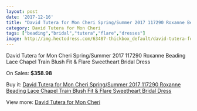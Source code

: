 ```yaml
---
layout: post
date: '2017-12-16'
title: "David Tutera for Mon Cheri Spring/Summer 2017 117290 Roxanne Beading Lace Chapel Train Blush Fit & Flare Sweetheart Bridal Dress"
category: David Tutera for Mon Cheri
tags: ["beading","bridal","tutera","flare","dresses"]
image: http://img.hectodress.com/63487-thickbox_default/david-tutera-for-mon-cheri-spring-summer-2017-117290-roxanne-beading-lace-chapel-train-blush-fit-flare-sweetheart-bridal-dress.jpg
---
```

David Tutera for Mon Cheri Spring/Summer 2017 117290 Roxanne Beading Lace Chapel Train Blush Fit & Flare Sweetheart Bridal Dress

On Sales: **$358.98**
<a href="https://www.hectodress.com/david-tutera-for-mon-cheri/20564-david-tutera-for-mon-cheri-spring-summer-2017-117290-roxanne-beading-lace-chapel-train-blush-fit-flare-sweetheart-bridal-dress.html"><amp-img layout="responsive" width="600" height="600" src="//img.hectodress.com/63487-thickbox_default/david-tutera-for-mon-cheri-spring-summer-2017-117290-roxanne-beading-lace-chapel-train-blush-fit-flare-sweetheart-bridal-dress.jpg" alt="David Tutera for Mon Cheri Spring/Summer 2017 117290 Roxanne Beading Lace Chapel Train Blush Fit & Flare Sweetheart Bridal Dress 0" /></a>
<a href="https://www.hectodress.com/david-tutera-for-mon-cheri/20564-david-tutera-for-mon-cheri-spring-summer-2017-117290-roxanne-beading-lace-chapel-train-blush-fit-flare-sweetheart-bridal-dress.html"><amp-img layout="responsive" width="600" height="600" src="//img.hectodress.com/63491-thickbox_default/david-tutera-for-mon-cheri-spring-summer-2017-117290-roxanne-beading-lace-chapel-train-blush-fit-flare-sweetheart-bridal-dress.jpg" alt="David Tutera for Mon Cheri Spring/Summer 2017 117290 Roxanne Beading Lace Chapel Train Blush Fit & Flare Sweetheart Bridal Dress 1" /></a>
<a href="https://www.hectodress.com/david-tutera-for-mon-cheri/20564-david-tutera-for-mon-cheri-spring-summer-2017-117290-roxanne-beading-lace-chapel-train-blush-fit-flare-sweetheart-bridal-dress.html"><amp-img layout="responsive" width="600" height="600" src="//img.hectodress.com/63490-thickbox_default/david-tutera-for-mon-cheri-spring-summer-2017-117290-roxanne-beading-lace-chapel-train-blush-fit-flare-sweetheart-bridal-dress.jpg" alt="David Tutera for Mon Cheri Spring/Summer 2017 117290 Roxanne Beading Lace Chapel Train Blush Fit & Flare Sweetheart Bridal Dress 2" /></a>
<a href="https://www.hectodress.com/david-tutera-for-mon-cheri/20564-david-tutera-for-mon-cheri-spring-summer-2017-117290-roxanne-beading-lace-chapel-train-blush-fit-flare-sweetheart-bridal-dress.html"><amp-img layout="responsive" width="600" height="600" src="//img.hectodress.com/63489-thickbox_default/david-tutera-for-mon-cheri-spring-summer-2017-117290-roxanne-beading-lace-chapel-train-blush-fit-flare-sweetheart-bridal-dress.jpg" alt="David Tutera for Mon Cheri Spring/Summer 2017 117290 Roxanne Beading Lace Chapel Train Blush Fit & Flare Sweetheart Bridal Dress 3" /></a>
<a href="https://www.hectodress.com/david-tutera-for-mon-cheri/20564-david-tutera-for-mon-cheri-spring-summer-2017-117290-roxanne-beading-lace-chapel-train-blush-fit-flare-sweetheart-bridal-dress.html"><amp-img layout="responsive" width="600" height="600" src="//img.hectodress.com/63488-thickbox_default/david-tutera-for-mon-cheri-spring-summer-2017-117290-roxanne-beading-lace-chapel-train-blush-fit-flare-sweetheart-bridal-dress.jpg" alt="David Tutera for Mon Cheri Spring/Summer 2017 117290 Roxanne Beading Lace Chapel Train Blush Fit & Flare Sweetheart Bridal Dress 4" /></a>

Buy it: [David Tutera for Mon Cheri Spring/Summer 2017 117290 Roxanne Beading Lace Chapel Train Blush Fit & Flare Sweetheart Bridal Dress](https://www.hectodress.com/david-tutera-for-mon-cheri/20564-david-tutera-for-mon-cheri-spring-summer-2017-117290-roxanne-beading-lace-chapel-train-blush-fit-flare-sweetheart-bridal-dress.html "David Tutera for Mon Cheri Spring/Summer 2017 117290 Roxanne Beading Lace Chapel Train Blush Fit & Flare Sweetheart Bridal Dress")

View more: [David Tutera for Mon Cheri](https://www.hectodress.com/376-david-tutera-for-mon-cheri "David Tutera for Mon Cheri")